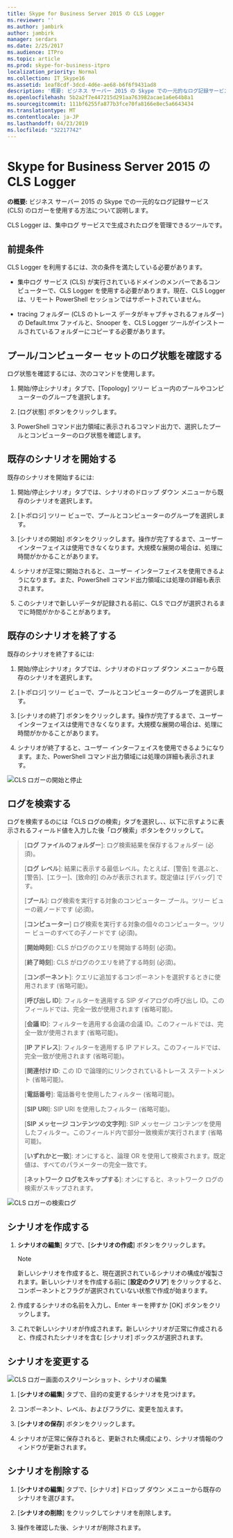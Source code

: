 ```yaml
---
title: Skype for Business Server 2015 の CLS Logger
ms.reviewer: ''
ms.author: jambirk
author: jambirk
manager: serdars
ms.date: 2/25/2017
ms.audience: ITPro
ms.topic: article
ms.prod: skype-for-business-itpro
localization_priority: Normal
ms.collection: IT_Skype16
ms.assetid: 1eaf8cdf-3dcd-4d6e-ae68-b6f6f9431ad8
description: '概要: ビジネス サーバー 2015 の Skype での一元的なログ記録サービス (CLS) のロガーを使用する方法を説明します。'
ms.openlocfilehash: 5b2a2f7e447215d291aa763982acae1a6e64b8a1
ms.sourcegitcommit: 111bf6255fa877b3fce70fa8166e8ec5a6643434
ms.translationtype: MT
ms.contentlocale: ja-JP
ms.lasthandoff: 04/23/2019
ms.locfileid: "32217742"
---
```

# <a name="cls-logger-for-skype-for-business-server-2015"></a>Skype for Business Server 2015 の CLS Logger
 
**の概要:** ビジネス サーバー 2015 の Skype での一元的なログ記録サービス (CLS) のロガーを使用する方法について説明します。
  
CLS Logger は、集中ログ サービスで生成されたログを管理できるツールです。
  
## <a name="prerequisites"></a>前提条件

CLS Logger を利用するには、次の条件を満たしている必要があります。
  
- 集中ログ サービス (CLS) が実行されているドメインのメンバーであるコンピューターで、CLS Logger を使用する必要があります。現在、CLS Logger は、リモート PowerShell セッションではサポートされていません。
    
- tracing フォルダー (CLS のトレース データがキャプチャされるフォルダー) の Default.tmx ファイルと、Snooper を、CLS Logger ツールがインストールされているフォルダーにコピーする必要があります。
    
## <a name="check-the-logging-status-of-a-set-of-poolscomputers"></a>プール/コンピューター セットのログ状態を確認する

ログ状態を確認するには、次のコマンドを使用します。
  
1. 開始/停止シナリオ」タブで、[Topology] ツリー ビュー内のプールやコンピューターのグループを選択します。
    
2. [ログ状態] ボタンをクリックします。
    
3. PowerShell コマンド出力領域に表示されるコマンド出力で、選択したプールとコンピューターのログ状態を確認します。
    
## <a name="start-an-existing-scenario"></a>既存のシナリオを開始する

既存のシナリオを開始するには:
  
1. 開始/停止シナリオ」タブでは、シナリオのドロップ ダウン メニューから既存のシナリオを選択します。
    
2. [トポロジ] ツリー ビューで、プールとコンピューターのグループを選択します。
    
3. [シナリオの開始] ボタンをクリックします。操作が完了するまで、ユーザー インターフェイスは使用できなくなります。大規模な展開の場合は、処理に時間がかかることがあります。
    
4. シナリオが正常に開始されると、ユーザー インターフェイスを使用できるようになります。また、PowerShell コマンド出力領域には処理の詳細も表示されます。
    
5. このシナリオで新しいデータが記録される前に、CLS でログが選択されるまでに時間がかかることがあります。
    
## <a name="stop-an-existing-scenario"></a>既存のシナリオを終了する

既存のシナリオを終了するには:
  
1. 開始/停止シナリオ」タブでは、シナリオのドロップ ダウン メニューから既存のシナリオを選択します。
    
2. [トポロジ] ツリー ビューで、プールとコンピューターのグループを選択します。
    
3. [シナリオの終了] ボタンをクリックします。操作が完了するまで、ユーザー インターフェイスは使用できなくなります。大規模な展開の場合は、処理に時間がかかることがあります。
    
4. シナリオが終了すると、ユーザー インターフェイスを使用できるようになります。また、PowerShell コマンド出力領域には処理の詳細も表示されます。
    
![CLS ロガーの開始と停止](../../media/2c4a36c2-b5db-4550-a3b3-41f18e0e2f0c.png)
  
## <a name="search-for-logs"></a>ログを検索する

ログを検索するのには「CLS ログの検索」タブを選択し、、以下に示すように表示されるフィールド値を入力した後「ログ検索」ボタンをクリックして。
  
> [**ログ ファイルのフォルダー**]: ログ検索結果を保存するフォルダー (必須)。
> 
> [**ログ レベル**]: 結果に表示する最低レベル。たとえば、[警告] を選ぶと、[警告]、[エラー]、[致命的] のみが表示されます。既定値は [デバッグ] です。
> 
> [**プール**]: ログ検索を実行する対象のコンピューター プール。ツリー ビューの親ノードです (必須)。
> 
> [**コンピューター**] ログ検索を実行する対象の個々のコンピューター。ツリー ビューのすべての子ノードです (必須)。
> 
> [**開始時刻**]: CLS がログのクエリを開始する時刻 (必須)。
> 
> [**終了時刻**]: CLS がログのクエリを終了する時刻 (必須)。
> 
> [**コンポーネント**]: クエリに追加するコンポーネントを選択するときに使用されます (省略可能)。
> 
> [**呼び出し ID**]: フィルターを適用する SIP ダイアログの呼び出し ID。このフィールドでは、完全一致が使用されます (省略可能)。
> 
> [**会議 ID**]: フィルターを適用する会議の会議 ID。このフィールドでは、完全一致が使用されます (省略可能)。
> 
> [**IP アドレス**]: フィルターを適用する IP アドレス。このフィールドでは、完全一致が使用されます (省略可能)。
> 
> [**関連付け ID**: この ID で論理的にリンクされているトレース ステートメント (省略可能)。
> 
> [**電話番号**]: 電話番号を使用したフィルター (省略可能)。
> 
> [**SIP URI**]: SIP URI を使用したフィルター (省略可能)。
> 
> [**SIP メッセージ コンテンツの文字列**]: SIP メッセージ コンテンツを使用したフィルター。このフィールド内で部分一致検索が実行されます (省略可能)。
> 
> [**いずれかと一致**]: オンにすると、論理 OR を使用して検索されます。既定値は、すべてのパラメーターの完全一致です。
> 
> [**ネットワーク ログをスキップする**]: オンにすると、ネットワーク ログの検索がスキップされます。
    
![CLS ロガーの検索ログ](../../media/5793ea3c-6f5f-40ef-8b53-100da831eedf.png)
  
## <a name="create-a-scenario"></a>シナリオを作成する

1. **シナリオの編集**] タブで、[**シナリオの作成**] ボタンをクリックします。
    
    > [!NOTE]
    > 新しいシナリオを作成すると、現在選択されているシナリオの構成が複製されます。新しいシナリオを作成する前に [**設定のクリア**] をクリックすると、コンポーネントとフラグが選択されていない状態で作成が始まります。
  
2. 作成するシナリオの名前を入力し、Enter キーを押すか [OK] ボタンをクリックします。
    
3. これで新しいシナリオが作成されます。新しいシナリオが正常に作成されると、作成されたシナリオを含む [シナリオ] ボックスが選択されます。
    
## <a name="modify-a-scenario"></a>シナリオを変更する

![CLS ロガー画面のスクリーンショット、シナリオの編集](../../media/abbbcac0-8a2e-48af-a22f-4fee0283a29f.png)
  
1. [**シナリオの編集**] タブで、目的の変更するシナリオを見つけます。
    
2. コンポーネント、レベル、およびフラグに、変更を加えます。
    
3. [**シナリオの保存**] ボタンをクリックします。
    
4. シナリオが正常に保存されると、更新された構成により、シナリオ情報のウィンドウが更新されます。
    
## <a name="delete-a-scenario"></a>シナリオを削除する

1. [**シナリオの編集**] タブで、[シナリオ] ドロップ ダウン メニューから既存のシナリオを選びます。
    
2. [**シナリオの削除**] をクリックしてシナリオを削除します。
    
3. 操作を確認した後、シナリオが削除されます。
    

